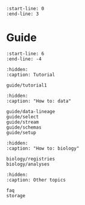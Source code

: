 ```{include} ../README.md
:start-line: 0
:end-line: 3
```

# Guide

```{include} ../README.md
:start-line: 6
:end-line: -4
```

```{toctree}
:hidden:
:caption: Tutorial

guide/tutorial1
```

```{toctree}
:hidden:
:caption: "How to: data"

guide/data-lineage
guide/select
guide/stream
guide/schemas
guide/setup
```

```{toctree}
:hidden:
:caption: "How to: biology"

biology/registries
biology/analyses
```

```{toctree}
:hidden:
:caption: Other topics

faq
storage
```
